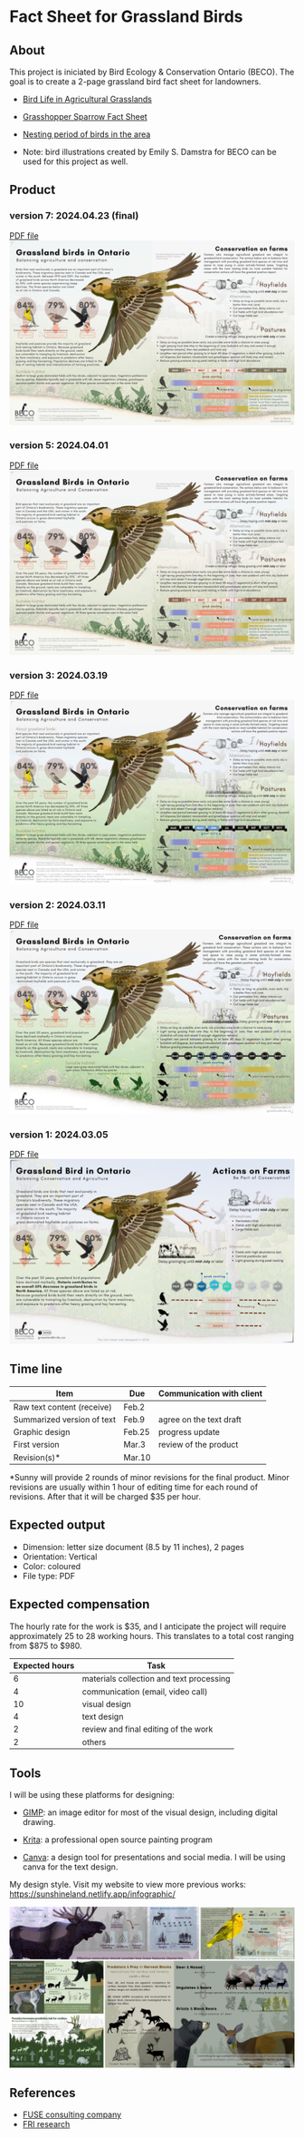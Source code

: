 # Fact Sheet for Grassland Birds


## About

This project is iniciated by Bird Ecology & Conservation Ontario (BECO). The goal is to create a 2-page grassland bird fact sheet for landowners. 

- [Bird Life in Agricultural Grasslands](https://grasslandbirds.ca/index.html)

- [Grasshopper Sparrow Fact Sheet](https://www.beco-birds.org/wp-content/uploads/2023/02/GrasshopperSparrow_FactSheet_BECO.pdf)

- [Nesting period of birds in the area](https://www.canada.ca/en/environment-climate-change/services/avoiding-harm-migratory-birds/general-nesting-periods/nesting-periods.html#_zoneC_calendar)

- Note: bird illustrations created by Emily S. Damstra for BECO can be used for this project as well.


## Product 

### version 7: 2024.04.23 (final)
[PDF file](./docs/Grassland_Bird_In_Ontario_v7.pdf)
![](./docs/Grassland_Bird_In_Ontario_v7.png)

### version 5: 2024.04.01
[PDF file](./docs/Grassland_Bird_In_Ontario_v5.pdf)
![](./docs/Grassland_Bird_In_Ontario_v5.jpg)

### version 3: 2024.03.19
[PDF file](./docs/Grassland_Bird_In_Ontario_v3.pdf)
![](./docs/Grassland_Bird_In_Ontario_v3.jpg)

### version 2: 2024.03.11
[PDF file](./docs/Grassland_Bird_In_Ontario_v2.pdf)
![](./docs/Grassland_Bird_In_Ontario_v2.jpg)


### version 1: 2024.03.05
[PDF file](./docs/Grassland_Bird_In_Ontario_v1.pdf)
![](./docs/Grassland_Bird_In_Ontario_v1.jpg)

## Time line

| Item | Due | Communication with client |
| ----------- | ------------- | ------ |
| Raw text content (receive) | Feb.2 |  |
| Summarized version of text | Feb.9 | agree on the text draft |
| Graphic design | Feb.25 | progress update |
| First version | Mar.3 | review of the product |
| Revision(s)* | Mar.10|  | 

*Sunny will provide 2 rounds of minor revisions for the final product. Minor revisions are usually within 1 hour of editing time for each round of revisions. After that it will be charged $35 per hour.

## Expected output

- Dimension: letter size document (8.5 by 11 inches), 2 pages
- Orientation: Vertical
- Color: coloured
- File type: PDF

## Expected compensation

The hourly rate for the work is $35, and I anticipate the project will require approximately 25 to 28 working hours. This translates to a total cost ranging from $875 to $980.

| Expected hours | Task |
| --- | --- |
| 6 | materials collection and text processing |
| 4 | communication (email, video call) |
| 10 | visual design |
| 4 | text design |
| 2 | review and final editing of the work |
| 2 | others |


## Tools

I will be using these platforms for designing: 

- [GIMP](https://www.gimp.org/): an image editor for most of the visual design, including digital drawing.

- [Krita](https://krita.org/en/): a professional open source painting program

- [Canva](https://www.canva.com/): a design tool for presentations and social media. I will be using canva for the text design. 

My design style. Visit my website to view more previous works: https://sunshineland.netlify.app/infographic/

![](./docs/previous_works.png)



## References

- [FUSE consulting company](https://www.fuseconsulting.ca/infographics)
- [FRI research](https://friresearch.ca/search/?frisearchable_posts%5BhierarchicalMenu%5D%5Btaxonomies_hierarchical.publication_type.lvl0%5D%5B0%5D=Summaries%20and%20Communications&frisearchable_posts%5BhierarchicalMenu%5D%5Btaxonomies_hierarchical.publication_type.lvl0%5D%5B1%5D=Infographics)


